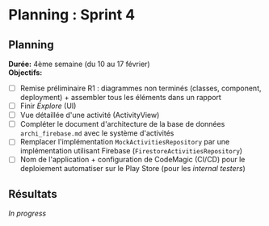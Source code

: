 # Planning : Sprint 4

## Planning
**Durée:** 4ème semaine (du 10 au 17 février)  
**Objectifs:**
- [ ] Remise préliminaire R1 : diagrammes non terminés (classes, component, deployment) + assembler tous les éléments dans un rapport
- [ ] Finir *Explore* (UI)
- [ ] Vue détaillée d'une activité (ActivityView)
- [ ] Compléter le document d'architecture de la base de données `archi_firebase.md` avec le système d'activités
- [ ] Remplacer l'implémentation `MockActivitiesRepository` par une implémentation utilisant Firebase (`FirestoreActivitiesRepository`)
- [ ] Nom de l'application + configuration de CodeMagic (CI/CD) pour le deploiement automatiser sur le Play Store (pour les *internal testers*)

## Résultats

*In progress*
